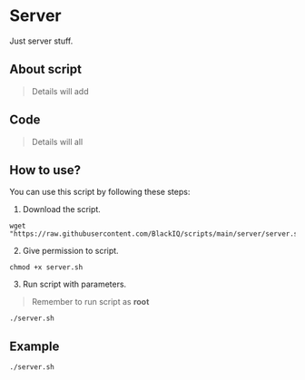 # Server

Just server stuff.

## About script

> Details will add

## Code

> Details will all

## How to use?

You can use this script by following these steps:

1. Download the script.

```shell
wget "https://raw.githubusercontent.com/BlackIQ/scripts/main/server/server.sh"
```

2. Give permission to script.

```shell
chmod +x server.sh
```

3. Run script with parameters.

> Remember to run script as **root**

```shell
./server.sh
```

## Example

```shell
./server.sh
```
